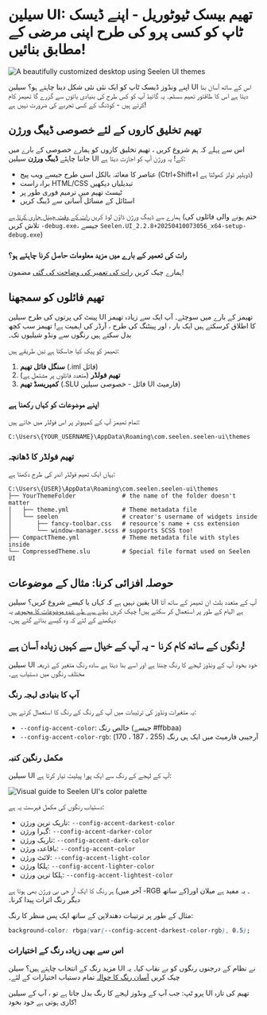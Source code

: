 # سیلین UI: تھیم بیسک ٹیوٹوریل - اپنے ڈیسک ٹاپ کو کسی پرو کی طرح اپنی مرضی کے مطابق بنائیں!

![A beautifully customized desktop using Seelen UI themes](https://raw.githubusercontent.com/Seelen-Inc/sl-blogs/refs/heads/master/blog/seelen-ui-theme-tutorial/image.png)

اپنے ونڈوز ڈیسک ٹاپ کو ایک نئی نئی شکل دینا چاہتے ہو؟ سیلین UI اس کے ساتھ آسان بنا دیتا ہے
اس کا طاقتور تھیم سسٹم۔ یہ گائیڈ آپ کو کس طرح کی بنیادی باتوں سے گزرے گا
تھیمز کام کرتے ہیں - کوڈنگ کے کسی تجربے کی ضرورت نہیں ہے!

## تھیم تخلیق کاروں کے لئے خصوصی ڈیبگ ورژن

اس سے پہلے کہ ہم شروع کریں ، تھیم تخلیق کاروں کو ہمارے خصوصی کے بارے میں جاننا چاہئے **ڈیبگ ورژن**
سیلین UI کے! یہ ورژن آپ کو اجازت دیتا ہے:

* عناصر کا معائنہ بالکل اسی طرح جیسے ویب پیج (Ctrl+Shift+I ڈویلپر ٹولز کھولتا ہے)
* براہ راست HTML/CSS تبدیلیاں دیکھیں
* ٹیسٹ تھیم میں ترمیم فوری طور پر
* اسٹائل کے مسائل آسانی سے ڈیبگ کریں

ہمارے سے ڈیبگ ورژن ڈاؤن لوڈ کریں
[رات کے وقت چینل جاری کرتا ہے](https://seelen.io/apps/seelen-ui/releases/nightly)
(ختم ہونے والی فائلوں کی تلاش کریں `-debug.exe`، جیسے
`Seelen.UI_2.2.8+20250410073056_x64-setup-debug.exe`)

### رات کی تعمیر کے بارے میں مزید معلومات حاصل کرنا چاہتے ہو؟

ہمارے چیک کریں
[رات کی تعمیر کی وضاحت کی گئی](https://seelen.io/blog/seelen-ui-nightly) مضمون!

## تھیم فائلوں کو سمجھنا

پینٹ کی پرتوں کی طرح سیلین UI تھیمز کے بارے میں سوچئے۔ آپ ایک سے زیادہ تھیمز کا اطلاق کرسکتے ہیں
ایک بار ، اور پینٹنگ کی طرح ، آرڈر کی اہمیت ہے! تھیمز سب کچھ بدل سکتے ہیں
رنگوں سے ونڈو شیلیوں تک۔

تھیمز کو پیک کیا جاسکتا ہے تین طریقے ہیں:

1. **سنگل فائل تھیم** (.iml فائل)
2. **تھیم فولڈر** (متعدد فائلوں پر مشتمل ہے)
3. **کمپریسڈ تھیم** (.SLU فائل - خصوصی سیلین UI فارمیٹ)

### اپنے موضوعات کو کہاں رکھنا ہے

تمام تھیمز آپ کے کمپیوٹر پر اس فولڈر میں جاتے ہیں:

```text
C:\Users\{YOUR_USERNAME}\AppData\Roaming\com.seelen.seelen-ui\themes
```

### تھیم فولڈر کا ڈھانچہ

یہاں ایک تھیم فولڈر اندر کی طرح دکھتا ہے:

```text
C:\Users\{USER}\AppData\Roaming\com.seelen.seelen-ui\themes
├── YourThemeFolder             # the name of the folder doesn't matter
│   ├── theme.yml               # Theme metadata file
│   └── seelen                  # creator's username of widgets inside
│       ├── fancy-toolbar.css   # resource's name + css extension
│       └── window-manager.scss # supports SCSS too!
├── CompactTheme.yml            # Theme metadata file with styles inside
└── CompressedTheme.slu         # Special file format used on Seelen UI
```

## حوصلہ افزائی کرنا: مثال کے موضوعات

یقین نہیں ہے کہ کہاں یا کیسے شروع کریں؟ سیلین UI آپ کے متعدد بلٹ ان تھیمز کے ساتھ آتا ہے
الہام کے طور پر استعمال کر سکتے ہیں! چیک کریں
[پہلے سے طے شدہ موضوعات کا مجموعہ](https://github.com/eythaann/Seelen-UI/tree/master/static/themes)
یہ دیکھنے کے لئے کہ وہ کیسے بنائے گئے ہیں۔

## رنگوں کے ساتھ کام کرنا - یہ آپ کے خیال سے کہیں زیادہ آسان ہے!

سیلین UI خود بخود آپ کے ونڈوز لہجے کا رنگ چنتا ہے اور اسے بنا دیتا ہے
سادہ رنگ متغیر کے ذریعہ مختلف رنگوں میں دستیاب ہے۔

### آپ کا بنیادی لہجہ رنگ

یہ متغیرات ونڈوز کی ترتیبات میں آپ کے رنگ کے رنگ کا استعمال کرتے ہیں:

* `--config-accent-color`: خالص رنگ (جیسے #ffbbaa)
* `--config-accent-color-rgb`: آرجیبی فارمیٹ میں ایک ہی رنگ (255 ، 187 ، 170)

### مکمل رنگین کنبہ

سیلین UI آپ کے لہجے کے رنگ سے ایک پورا پیلیٹ تیار کرتا ہے:

![Visual guide to Seelen UI's color palette](https://raw.githubusercontent.com/Seelen-Inc/sl-blogs/refs/heads/master/blog/seelen-ui-theme-tutorial/colors.png)

دستیاب رنگوں کی مکمل فہرست یہ ہے:

* تاریک ترین ورژن: `--config-accent-darkest-color`
* گہرا ورژن: `--config-accent-darker-color`
* تاریک ورژن: `--config-accent-dark-color`
* باقاعدہ ورژن: `--config-accent-color`
* لائٹ ورژن: `--config-accent-light-color`
* ہلکا ورژن: `--config-accent-lighter-color`
* ہلکا ترین ورژن: `--config-accent-lightest-color`

ہر رنگ کا ایک آر جی بی ورژن بھی ہوتا ہے (آخر میں -RGB کے ساتھ)۔ یہ مفید ہے
میلان اور دیگر رنگ اثرات پیدا کرنا۔

مثال کے طور پر ترتیبات دھندلاپن کے ساتھ ایک پس منظر کا رنگ:

```css
background-color: rbga(var(--config-accent-darkest-color-rgb), 0.5);
```

### اس سے بھی زیادہ رنگ کے اختیارات

مزید رنگ کے انتخاب چاہتے ہیں؟ سیلن UI نے نظام کے درجنوں رنگوں کو بے نقاب کیا۔
یہ چیک کریں
[آسان رنگ کا حوالہ](https://gist.github.com/eythaann/cd9a3cda0206ce23a17f5ea00ec2ba06)
تمام دستیاب اختیارات کے لئے۔

پرو ٹپ: جب آپ کے ونڈوز لہجے کا رنگ بدل جاتا ہے تو ، آپ کے سیلین UI تھیم کی تازہ کاری ہوتی ہے
خود بخود!

